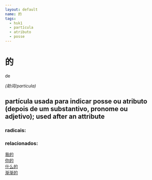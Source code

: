 ```yaml
--- 
layout: default
name: 的 
tags: 
  - hsk1
  - partícula
  - atributo
  - posse
--- 
```

# 的 
de  
 
*(助词/partícula)*  
## partícula usada para indicar posse ou atributo (depois de um substantivo, pronome ou adjetivo); used after an attribute 
### radicais: 
### relacionados: 
[我的](/zhengshidu/hsk1/我的)  
[你的](/zhengshidu/hsk1/你的)  
[什么的](/zhengshidu/outras/什么的)  
[渐渐的](/zhengshidu/hsk4/渐渐的)  
